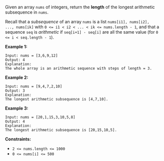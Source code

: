 Given an array `nums` of integers, return the **length** of the longest
arithmetic subsequence in `nums`.

Recall that a _subsequence_ of an array `nums` is a list `nums[i1], nums[i2],
..., nums[ik]` with `0 <= i1 < i2 < ... < ik <= nums.length - 1`, and that a
sequence `seq` is _arithmetic_ if `seq[i+1] - seq[i]` are all the same value
(for `0 <= i < seq.length - 1`).



**Example 1:**

    
    
    Input: nums = [3,6,9,12]
    Output: 4
    Explanation:
    The whole array is an arithmetic sequence with steps of length = 3.
    

**Example 2:**

    
    
    Input: nums = [9,4,7,2,10]
    Output: 3
    Explanation:
    The longest arithmetic subsequence is [4,7,10].
    

**Example 3:**

    
    
    Input: nums = [20,1,15,3,10,5,8]
    Output: 4
    Explanation:
    The longest arithmetic subsequence is [20,15,10,5].
    



**Constraints:**

  * `2 <= nums.length <= 1000`
  * `0 <= nums[i] <= 500`

